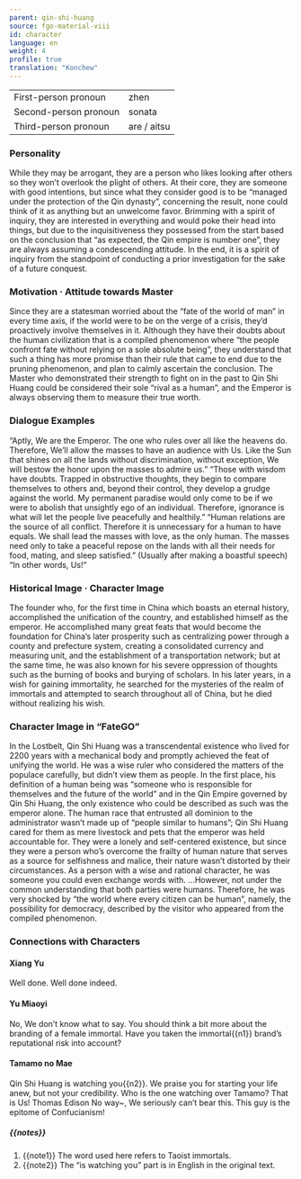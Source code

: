 ```yaml
---
parent: qin-shi-huang
source: fgo-material-viii
id: character
language: en
weight: 4
profile: true
translation: "Konchew"
---
```


<table>
  <tr><td>First-person pronoun</td><td>zhen</td></tr>
  <tr><td>Second-person pronoun</td><td>sonata</td></tr>
  <tr><td>Third-person pronoun</td><td>are / aitsu</td></tr>
</table>

### Personality

While they may be arrogant, they are a person who likes looking after others so they won’t overlook the plight of others. At their core, they are someone with good intentions, but since what they consider good is to be “managed under the protection of the Qin dynasty”, concerning the result, none could think of it as anything but an unwelcome favor.
Brimming with a spirit of inquiry, they are interested in everything and would poke their head into things, but due to the inquisitiveness they possessed from the start based on the conclusion that “as expected, the Qin empire is number one”, they are always assuming a condescending attitude. In the end, it is a spirit of inquiry from the standpoint of conducting a prior investigation for the sake of a future conquest.

### Motivation · Attitude towards Master

Since they are a statesman worried about the “fate of the world of man” in every time axis, if the world were to be on the verge of a crisis, they’d proactively involve themselves in it. Although they have their doubts about the human civilization that is a compiled phenomenon where “the people confront fate without relying on a sole absolute being”, they understand that such a thing has more promise than their rule that came to end due to the pruning phenomenon, and plan to calmly ascertain the conclusion. The Master who demonstrated their strength to fight on in the past to Qin Shi Huang could be considered their sole “rival as a human”, and the Emperor is always observing them to measure their true worth.

### Dialogue Examples

“Aptly, We are the Emperor. The one who rules over all like the heavens do. Therefore, We’ll allow the masses to have an audience with Us. Like the Sun that shines on all the lands without discrimination, without exception, We will bestow the honor upon the masses to admire us.”
“Those with wisdom have doubts. Trapped in obstructive thoughts, they begin to compare themselves to others and, beyond their control, they develop a grudge against the world. My permanent paradise would only come to be if we were to abolish that unsightly ego of an individual. Therefore, ignorance is what will let the people live peacefully and healthily.”
“Human relations are the source of all conflict. Therefore it is unnecessary for a human to have equals. We shall lead the masses with love, as the only human. The masses need only to take a peaceful repose on the lands with all their needs for food, mating, and sleep satisfied.”
(Usually after making a boastful speech) “In other words, Us!”

### Historical Image · Character Image

The founder who, for the first time in China which boasts an eternal history, accomplished the unification of the country, and established himself as the emperor. He accomplished many great feats that would become the foundation for China’s later prosperity such as centralizing power through a county and prefecture system, creating a consolidated currency and measuring unit, and the establishment of a transportation network; but at the same time, he was also known for his severe oppression of thoughts such as the burning of books and burying of scholars. In his later years, in a wish for gaining immortality, he searched for the mysteries of the realm of immortals and attempted to search throughout all of China, but he died without realizing his wish.

### Character Image in “FateGO”

In the Lostbelt, Qin Shi Huang was a transcendental existence who lived for 2200 years with a mechanical body and promptly achieved the feat of unifying the world.
He was a wise ruler who considered the matters of the populace carefully, but didn’t view them as people.
In the first place, his definition of a human being was “someone who is responsible for themselves and the future of the world” and in the Qin Empire governed by Qin Shi Huang, the only existence who could be described as such was the emperor alone. The human race that entrusted all dominion to the administrator wasn’t made up of “people similar to humans”; Qin Shi Huang cared for them as mere livestock and pets that the emperor was held accountable for.
They were a lonely and self-centered existence, but since they were a person who’s overcome the frailty of human nature that serves as a source for selfishness and malice, their nature wasn’t distorted by their circumstances. As a person with a wise and rational character, he was someone you could even exchange words with. …However, not under the common understanding that both parties were humans.
Therefore, he was very shocked by “the world where every citizen can be human”, namely, the possibility for democracy, described by the visitor who appeared from the compiled phenomenon.

### Connections with Characters

#### Xiang Yu

Well done. Well done indeed.
 
#### Yu Miaoyi

No, We don’t know what to say. You should think a bit more about the branding of a female immortal. Have you taken the immortal{{n1}} brand’s reputational risk into account?
 
#### Tamamo no Mae

Qin Shi Huang is watching you{{n2}}. We praise you for starting your life anew, but not your credibility. Who is the one watching over Tamamo? That is Us!
Thomas Edison
No way~, We seriously can’t bear this. This guy is the epitome of Confucianism!

##### {{notes}}

1. {{note1}} The word used here refers to Taoist immortals.
2. {{note2}} The “is watching you” part is in English in the original text.
